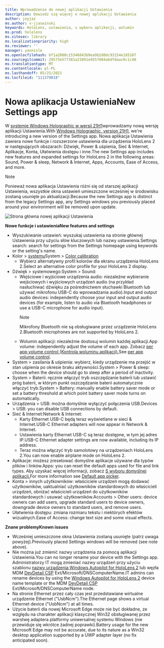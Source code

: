 ```yaml
---
title: Wprowadzenie do nowej aplikacji Ustawienia
description: Dowiedz się więcej o nowej aplikacji Ustawienia
author: joyjaz
ms.author: v-jjaswinski
keywords: HoloLens, ustawienia, s wyboru aplikacji, wolumin
ms.prod: hololens
ms.sitesec: library
ms.localizationpriority: high
ms.reviewer: ''
manager: yannisle
ms.openlocfilehash: bf1a2080c15346843b9ea9b2d0dc93154e185107
ms.sourcegitcommit: 29573e577381a23891e9557884a6dfdaac0c1c48
ms.translationtype: MT
ms.contentlocale: pl-PL
ms.lasthandoff: 05/25/2021
ms.locfileid: "111379818"
---
```

# <a name="new-settings-app"></a><span data-ttu-id="d11b3-104">Nowa aplikacja Ustawienia</span><span class="sxs-lookup"><span data-stu-id="d11b3-104">New Settings app</span></span>

<span data-ttu-id="d11b3-105">W [systemie Windows Holographic w wersji 21H1](hololens-release-notes.md#windows-holographic-version-21h1)wprowadzamy nową wersję aplikacji Ustawienia.</span><span class="sxs-lookup"><span data-stu-id="d11b3-105">With [Windows Holographic, version 21H1](hololens-release-notes.md#windows-holographic-version-21h1), we're introducing a new version of the Settings app.</span></span> <span data-ttu-id="d11b3-106">Nowa aplikacja Ustawienia zawiera nowe funkcje i rozszerzone ustawienia dla urządzenia HoloLens 2 w następujących obszarach: Dźwięk, Power & uśpienia, Sieć & Internet, Aplikacje, Konta, Ułatwienia dostępu i inne.</span><span class="sxs-lookup"><span data-stu-id="d11b3-106">The new Settings app includes new features and expanded settings for HoloLens 2 in the following areas: Sound, Power & sleep, Network & Internet, Apps, Accounts, Ease of Access, and more.</span></span>

> [!NOTE]
> <span data-ttu-id="d11b3-107">Ponieważ nowa aplikacja Ustawienia różni się od starszej aplikacji Ustawienia, wszystkie okna ustawień umieszczone wcześniej w środowisku zostaną usunięte po aktualizacji.</span><span class="sxs-lookup"><span data-stu-id="d11b3-107">Because the new Settings app is distinct from the legacy Settings app, any Settings windows you previously placed around your environment will be removed upon update.</span></span>

![Strona główna nowej aplikacji Ustawienia](images/new-settings-app.png)

<span data-ttu-id="d11b3-109">**Nowe funkcje i ustawienia**</span><span class="sxs-lookup"><span data-stu-id="d11b3-109">**New features and settings**</span></span>
- <span data-ttu-id="d11b3-110">Wyszukiwanie ustawień: wyszukaj ustawienia na stronie głównej Ustawienia przy użyciu słów kluczowych lub nazwy ustawienia.</span><span class="sxs-lookup"><span data-stu-id="d11b3-110">Settings search: search for settings from the Settings homepage using keywords or the setting's name.</span></span>
- <span data-ttu-id="d11b3-111">Kolor > [systemu](hololens2-display.md#how-to-use-display-color-calibration)</span><span class="sxs-lookup"><span data-stu-id="d11b3-111">System > [Color calibration](hololens2-display.md#how-to-use-display-color-calibration)</span></span>
    - <span data-ttu-id="d11b3-112">Wybierz alternatywny profil kolorów dla ekranu urządzenia HoloLens 2.</span><span class="sxs-lookup"><span data-stu-id="d11b3-112">Select an alternative color profile for your HoloLens 2 display.</span></span>
- <span data-ttu-id="d11b3-113">Dźwięk > systemowego:</span><span class="sxs-lookup"><span data-stu-id="d11b3-113">System > Sound:</span></span>
  - <span data-ttu-id="d11b3-114">Wejściowe i wyjściowe urządzenia audio: niezależne wybieranie wejściowych i wyjściowych urządzeń audio (na przykład nasłuchiwać dźwięku za pośrednictwem słuchawki Bluetooth lub używać mikrofonu USB-C do wprowadzania audio).</span><span class="sxs-lookup"><span data-stu-id="d11b3-114">Input and output audio devices: independently choose your input and output audio devices (for example, listen to audio via Bluetooth headphones or use a USB-C microphone for audio input).</span></span>
    > [!NOTE]
    > <span data-ttu-id="d11b3-115">Mikrofony Bluetooth nie są obsługiwane przez urządzenie HoloLens 2.</span><span class="sxs-lookup"><span data-stu-id="d11b3-115">Bluetooth microphones are not supported by HoloLens 2.</span></span>
  - <span data-ttu-id="d11b3-116">Wolumin aplikacji: niezależnie dostosuj wolumin każdej aplikacji.</span><span class="sxs-lookup"><span data-stu-id="d11b3-116">App volume: independently adjust the volume of each app.</span></span> <span data-ttu-id="d11b3-117">Zobacz [per app volume control (Kontrola woluminu aplikacji).](holographic-home.md#per-app-volume-control)</span><span class="sxs-lookup"><span data-stu-id="d11b3-117">See [per app volume control](holographic-home.md#per-app-volume-control).</span></span>
- <span data-ttu-id="d11b3-118">System > zasilania & uśpienia: wybierz, kiedy urządzenie ma przejść w stan uśpienia po okresie braku aktywności.</span><span class="sxs-lookup"><span data-stu-id="d11b3-118">System > Power & sleep: choose when the device should go to sleep after a period of inactivity.</span></span>
- <span data-ttu-id="d11b3-119">System > Baterii: ręcznie włączyć tryb oszczędzanie baterii lub ustawić próg baterii, w którym punkt oszczędzanie baterii automatycznie włączyć tryb.</span><span class="sxs-lookup"><span data-stu-id="d11b3-119">System > Battery: manually enable battery saver mode or set a battery threshold at which point battery saver mode turns on automatically.</span></span>
- <span data-ttu-id="d11b3-120">Urządzenia > USB: można domyślnie wyłączyć połączenia USB.</span><span class="sxs-lookup"><span data-stu-id="d11b3-120">Devices > USB: you can disable USB connections by default.</span></span>
- <span data-ttu-id="d11b3-121">Sieć & Internet:</span><span class="sxs-lookup"><span data-stu-id="d11b3-121">Network & Internet:</span></span>
  - <span data-ttu-id="d11b3-122">Karty Ethernet USB-C będą teraz wyświetlane w sieci & Internet.</span><span class="sxs-lookup"><span data-stu-id="d11b3-122">USB-C Ethernet adapters will now appear in Network & Internet.</span></span>
  - <span data-ttu-id="d11b3-123">Ustawienia karty Ethernet USB-C są teraz dostępne, w tym jej adres IP.</span><span class="sxs-lookup"><span data-stu-id="d11b3-123">USB-C Ethernet adapter settings are now available, including its IP address.</span></span>
  - <span data-ttu-id="d11b3-124">Teraz można włączyć tryb samolotowy na urządzeniach HoloLens 2.</span><span class="sxs-lookup"><span data-stu-id="d11b3-124">You can now enable airplane mode on HoloLens 2.</span></span>
- <span data-ttu-id="d11b3-125">Aplikacje: możesz zresetować domyślne aplikacje używane dla typów plików i linków.</span><span class="sxs-lookup"><span data-stu-id="d11b3-125">Apps: you can reset the default apps used for file and link types.</span></span> <span data-ttu-id="d11b3-126">Aby uzyskać więcej informacji, zobacz [S wyboru domyślnej aplikacji.](holographic-home.md#default-app-picker)</span><span class="sxs-lookup"><span data-stu-id="d11b3-126">For more information see [Default app picker](holographic-home.md#default-app-picker).</span></span>
- <span data-ttu-id="d11b3-127">Konta > innych użytkowników: właściciele urządzeń mogą dodawać użytkowników, uaktualniać użytkowników standardowych do właścicieli urządzeń, obniżać właścicieli urządzeń do użytkowników standardowych i usuwać użytkowników.</span><span class="sxs-lookup"><span data-stu-id="d11b3-127">Accounts > Other users: device owners can add users, upgrade standard users to device owners, downgrade device owners to standard users, and remove users.</span></span>
- <span data-ttu-id="d11b3-128">Ułatwienia dostępu: zmiana rozmiaru tekstu i niektórych efektów wizualnych.</span><span class="sxs-lookup"><span data-stu-id="d11b3-128">Ease of Access: change text size and some visual effects.</span></span>

<span data-ttu-id="d11b3-129">**Znane problemy**</span><span class="sxs-lookup"><span data-stu-id="d11b3-129">**Known issues**</span></span>
- <span data-ttu-id="d11b3-130">Wcześniej umieszczone okna Ustawienia zostaną usunięte (patrz uwaga powyżej).</span><span class="sxs-lookup"><span data-stu-id="d11b3-130">Previously placed Settings windows will be removed (see note above).</span></span>
- <span data-ttu-id="d11b3-131">Nie można już zmienić nazwy urządzenia za pomocą aplikacji Ustawienia.</span><span class="sxs-lookup"><span data-stu-id="d11b3-131">You can no longer rename your device with the Settings app.</span></span> <span data-ttu-id="d11b3-132">Administratorzy IT mogą zmieniać nazwy urządzeń przy użyciu szablonu [nazwy urządzenia Windows Autopilot for HoloLens 2](https://docs.microsoft.com/hololens/hololens2-autopilot) lub węzła MDM [DevDetail CSP](https://docs.microsoft.com/windows/client-management/mdm/devdetail-csp) Ext/Microsoft/DNSComputerName.</span><span class="sxs-lookup"><span data-stu-id="d11b3-132">IT admins can rename devices by using the [Windows Autopilot for HoloLens 2](https://docs.microsoft.com/hololens/hololens2-autopilot) device name template or the MDM [DevDetail CSP](https://docs.microsoft.com/windows/client-management/mdm/devdetail-csp) Ext/Microsoft/DNSComputerName node.</span></span>
- <span data-ttu-id="d11b3-133">Na stronie Ethernet przez cały czas jest przedstawiane wirtualne urządzenie Ethernet ("UsbNcm").</span><span class="sxs-lookup"><span data-stu-id="d11b3-133">The Ethernet page shows a virtual Ethernet device ("UsbNcm") at all times.</span></span>
- <span data-ttu-id="d11b3-134">Użycie baterii dla nowej Microsoft Edge może nie być dokładne, ze względu na charakter aplikacji klasycznej Win32 obsługiwanej przez warstwę adaptera platformy uniwersalnej systemu Windows (nie przewiduje się wkrótce żadnej poprawki).</span><span class="sxs-lookup"><span data-stu-id="d11b3-134">Battery usage for the new Microsoft Edge may not be accurate, due to its nature as a Win32 desktop application supported by a UWP adapter layer (no fix anticipated soon).</span></span>

